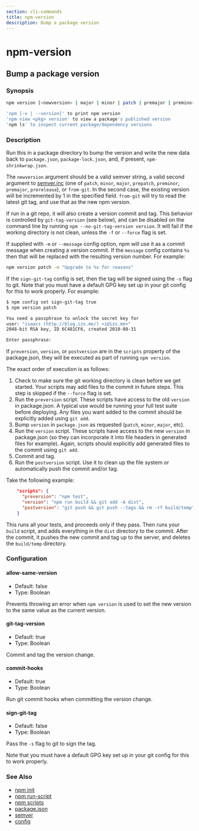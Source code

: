 ```yaml
---
section: cli-commands
title: npm-version
description: Bump a package version
---
```


# npm-version

## Bump a package version

### Synopsis

```bash
npm version [<newversion> | major | minor | patch | premajor | preminor | prepatch | prerelease [--preid=<prerelease-id>] | from-git]

'npm [-v | --version]' to print npm version
'npm view <pkg> version' to view a package's published version
'npm ls' to inspect current package/dependency versions
```

### Description

Run this in a package directory to bump the version and write the new
data back to `package.json`, `package-lock.json`, and, if present, `npm-shrinkwrap.json`.

The `newversion` argument should be a valid semver string, a
valid second argument to [semver.inc](https://github.com/npm/node-semver#functions) (one of `patch`, `minor`, `major`,
`prepatch`, `preminor`, `premajor`, `prerelease`), or `from-git`. In the second case,
the existing version will be incremented by 1 in the specified field.
`from-git` will try to read the latest git tag, and use that as the new npm version.

If run in a git repo, it will also create a version commit and tag.
This behavior is controlled by `git-tag-version` (see below), and can
be disabled on the command line by running `npm --no-git-tag-version version`.
It will fail if the working directory is not clean, unless the `-f` or
`--force` flag is set.

If supplied with `-m` or `--message` config option, npm will
use it as a commit message when creating a version commit.  If the
`message` config contains `%s` then that will be replaced with the
resulting version number.  For example:

```bash
npm version patch -m "Upgrade to %s for reasons"
```

If the `sign-git-tag` config is set, then the tag will be signed using
the `-s` flag to git.  Note that you must have a default GPG key set up
in your git config for this to work properly.  For example:

```bash
$ npm config set sign-git-tag true
$ npm version patch

You need a passphrase to unlock the secret key for
user: "isaacs (http://blog.izs.me/) <i@izs.me>"
2048-bit RSA key, ID 6C481CF6, created 2010-08-31

Enter passphrase:
```

If `preversion`, `version`, or `postversion` are in the `scripts` property of
the package.json, they will be executed as part of running `npm version`.

The exact order of execution is as follows:
  1. Check to make sure the git working directory is clean before we get started.
     Your scripts may add files to the commit in future steps.
     This step is skipped if the `--force` flag is set.
  2. Run the `preversion` script. These scripts have access to the old `version` in package.json.
     A typical use would be running your full test suite before deploying.
     Any files you want added to the commit should be explicitly added using `git add`.
  3. Bump `version` in `package.json` as requested (`patch`, `minor`, `major`, etc).
  4. Run the `version` script. These scripts have access to the new `version` in package.json
     (so they can incorporate it into file headers in generated files for example).
     Again, scripts should explicitly add generated files to the commit using `git add`.
  5. Commit and tag.
  6. Run the `postversion` script. Use it to clean up the file system or automatically push
     the commit and/or tag.

Take the following example:

```json
    "scripts": {
      "preversion": "npm test",
      "version": "npm run build && git add -A dist",
      "postversion": "git push && git push --tags && rm -rf build/temp"
    }
```

This runs all your tests, and proceeds only if they pass. Then runs your `build` script, and
adds everything in the `dist` directory to the commit. After the commit, it pushes the new commit
and tag up to the server, and deletes the `build/temp` directory.

### Configuration

#### allow-same-version

* Default: false
* Type: Boolean

Prevents throwing an error when `npm version` is used to set the new version
to the same value as the current version.

#### git-tag-version

* Default: true
* Type: Boolean

Commit and tag the version change.

#### commit-hooks

* Default: true
* Type: Boolean

Run git commit hooks when committing the version change.

#### sign-git-tag

* Default: false
* Type: Boolean

Pass the `-s` flag to git to sign the tag.

Note that you must have a default GPG key set up in your git config for this to work properly.

### See Also

* [npm init](/cli-commands/npm-init)
* [npm run-script](/cli-commands/npm-run-script)
* [npm scripts](/using-npm/scripts)
* [package.json](/docs/configuring-npm/package-json)
* [semver](/using-npm/semver)
* [config](/using-npm/config)
